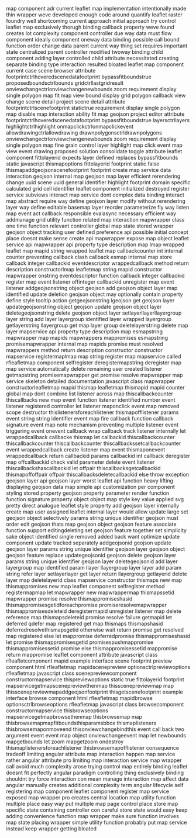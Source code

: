 map component adr current leaflet map implementation intentionally made thin wrapper weve developed enough code around quantify leaflet raster foundry well shortcoming current approach initial approach try control leaflet map exclusively thorugh binding callback property weve found creates lot complexity component controller due way data must flow component ideally component oneway data binding possible call bound function order change data parent current way thing set requires important state centralized parent controller modified twoway binding child component adding layer controlled child attribute necessitated creating separate binding type interaction resulted bloated leaflet map component current case scene browser attribute footprintctrlhoveredscenedatafootprint bypassfitboundstrue proposedboundsctrlbounds gridctrllastgridresult onviewchangectrlonviewchangenewbounds zoom requirement display single polygon map fit map view bound display grid polygon callback view change scene detail project scene detail attribute footprintctrlscenefootprint statictrue requirement display single polygon map disable map interaction ability fit map geojson project editor attribute footprintctrlhoveredscenedatafootprint bypassfitboundstrue layersctrllayers highlightctrlhighlight onmapclickctrlonmapclickevent allowdrawingctrlallowdrawing drawnpolygonsctrldrawnpolygons onviewchangectrlonviewchangenewbounds zoom requirement display single polygon map fine grain control layer highlight map click event map view event drawing proposed solution consolidate toggle attribute leaflet component fittolayerid expects layer defined replaces bypassfitbounds static javascript thismapoptions fittolayerid footprint static false thismapaddgeojsonscenefootprint footprint create map service data interaction geojson internal map geojson map layer efficient rerendering change uuid scene uuid general identifier highlight footprint domain specific calculated grid cell identifier leaflet component initialized destroyed register service subviews interact map service dont complex data binding interact map abstract require way define geojson layer modify without rerendering layer way define editable basemap layer reorder parameterize fly way listen map event act callback responsible evalasync necessary efficient way addmanage grid utility function related map interaction mapwrapper class one time function relevant controller global map state stored wrapper geojson object tracking user defined preference api possible initial concept place doesnt make sense create api mapwrapper expose map object leaflet service api mapwrapper api property type description map lmap wrapped leaflet map mapid string wrapped leaflet map callbackcounter int internal counter preventing callback clash callback esmap internal map store callback integer callbackid eventdescriptor wrappedcallback method return description constructorlmap leafletmap string mapid constructor mapwrapper onstring eventdescriptor function callback integer callbackid register map event listener offinteger callbackid unregister map event listener addgeojsonstring object geojson add geojson object layer map identified update deletion geojson object may optionally contain property define style tooltip action getgeojsonstring lgeojson get geojson layer updategeojsonstring object geojson update geojson object layer deletegeojsonstring delete geojson object layer setlayerllayerllayergroup layer string add layer layergroup identified layer wrapped layergroup getlayerstring llayergroup get map layer group deletelayerstring delete map layer mapservice api property type description map esmapstring mapwrapper map mapids mapwrappers mappromises esmapstring promisemapwrapper internal map mapids promise must resolved mapwrappers method return description constructor constructor mapservice registermaplmap map string register map mapservice called rfleafletmap component selfregister deregistermapstring deregister map map service automatically delete remaining user created listener getmapstring promisemapwrapper get promise resolve mapwrapper map service skeleton detailed documentation javascript class mapwrapper constructorleafletmap mapid thismap leafletmap thismapid mapid counter global map dont combine list listener across map thiscallbackcounter thiscallbacks new map event function listener identified number event listener registered controller let listener maponclick event map removed scope destructor thislistenersforeachlistener thismapofflistener params event string string identifier event map fire callback function callback signature event map note mechanism preventing multiple listener event triggering event onevent callback wrap callback track listener internally let wrappedcallback callbacke thismap let callbackid thiscallbackcounter thiscallbackcounter thiscallbackcounter thiscallbackssetcallbackcounter event wrappedcallback create listener map event thismaponevent wrappedcallback return callbackid params callbackid int callback deregister map offcallbackid check valid parameter delete event listener thiscallbackshascallbackid let offpair thiscallbacksgetcallbackid thismapoffoffpair offpair thiscallbacksdeletecallbackid else throw exception geojson layer api geojson layer worst leaflet api function heavy lifting displaying geojson data map simple api customization per component styling stored property geojson property parameter render function function signature property object object map style key value applied svg pretty direct analogue leaflet style property add geojson layer internally create map user assigned leaflet internal layer would allow update large set geojson object selectively params string unique identifier geojson must order edit geojson thats map geojson object geojson feature associate function support editingdeleting set geojson feature together set simplicity sake object identified single removed added back want optimize update component update tracked separately addgeojsonid geojson update geojson layer params string unique identifier geojson layer geojson object geojson feature replace updategeojsonid geojson delete geojson layer params string unique identifier geojson layer deletegeojsonid add layer layergroup map identified param llayer llayergroup layer layer add param string refer layer setlayerlayer get layer return llayergroup getlayerid delete layer map deletelayerid class mapservice constructor thismaps new map thismappromises new map leaflet component selfregister method registermapmap let mapwrapper new mapwrappermap thismapssetid mapwrapper promise resolve thismappromiseshasid thismappromisesgetidforeachpromise promiseresolvemapwrapper thismappromisesdeleteid deregistermapid unregister listener map delete reference map thismapsdeleteid promise resolve failure getmapid let deferred qdefer map registered get map thismaps thismapshasid deferredresolvethismapsgetid otherwise wait return promise get resolved map registered else let mappromise deferredpromise thismappromiseshasid let promise thismappromisesgetid promisespushmappromise thismappromisessetid promise else thismappromisessetid mappromise return mappromise leaflet component attribute javascript class rfleafletcomponent mapid example interface scene footprint preview component html rfleafletmap mapidscenepreview optionsctrlpreviewoptions rfleafletmap javascript class scenepreviewcomponent constructormapservice thispreviewoptions static true fittolayerid footprint mapservicegetmapscenepreviewthenmap thisscenepreviewmap map thisscenepreviewmapaddgeojsonfootprint thisgetscenefootprint example interface browse component html rfleafletmap mapidbrowse optionsctrlbrowseoptions rfleafletmap javascript class browsecomponent constructormapservice thisbrowseoptions mapservicegetmapbrowsethenmap thisbrowsemap map thisbrowsemapmapfitboundsthisparamsbbox thismaplisteners thisbrowsemaponmoveend thisonviewchangebindthis event call back two argument event event map object onviewchangeevent map let newbounds mapgetbounds let zoom mapgetzoom ondestroy thismaplistenersforeachlistener thisbrowsemapofflistener consequence tradeoff limiting angular attribute map interaction happen map service rather angular attribute pro limiting map interaction service map wrapper call avoid much complexity arose trying control map entirely binding leaflet doesnt fit perfectly angular paradigm controlling thing exclusively binding shouldnt try force interaction con mean manage interaction map affect data angular manually creates additional complexity term angular lifecycle self registering map component leaflet component register map service exposed map wrapper pro creates central location map utility function multiple place easy way put multiple map page control place store map specific state containing controller con careful store state would easy keep adding convenience function map wrapper make sure function involves map state placing wrapper simple utility function probably put map service instead keep wrapper getting bloated